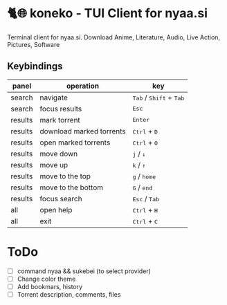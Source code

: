 # 🐈🌐 koneko - TUI Client for nyaa.si 
 Terminal client for nyaa.si. Download Anime, Literature, Audio, Live Action, Pictures, Software

## Keybindings
| panel            | operation                | key                                                |
|------------------|--------------------------|----------------------------------------------------|
| search           | navigate                 | <kbd>Tab</kbd> / <kbd>Shift</kbd> + <kbd>Tab</kbd>|
| search           | focus results            | <kbd>Esc</kbd>                                     |
| results          | mark torrent             | <kbd>Enter</kbd>                                   |
| results          | download marked torrents | <kbd>Ctrl</kbd> + <kbd>D</kbd>                     |
| results          | open marked torrents     | <kbd>Ctrl</kbd> + <kbd>O</kbd>                     |
| results          | move down                | <kbd>j</kbd> / <kbd>↓</kbd>                        |
| results          | move up                  | <kbd>k</kbd> / <kbd>↑</kbd>                        |
| results          | move to the top          | <kbd>g</kbd> / <kbd>home</kbd>                     |
| results          | move to the bottom       | <kbd>G</kbd> / <kbd>end</kbd>                      |
| results          | focus search             | <kbd>Esc</kbd> / <kbd>Tab</kbd>                    |
| all              | open help                | <kbd>Ctrl</kbd> + <kbd>H</kbd>                     |
| all              | exit                     | <kbd>Ctrl</kbd> + <kbd>C</kbd>                     |

# ToDo
- [ ] command nyaa && sukebei (to select provider)
- [ ] Change color theme
- [ ] Add bookmars, history
- [ ] Torrent description, comments, files
